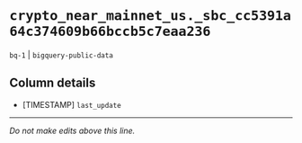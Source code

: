 # `crypto_near_mainnet_us._sbc_cc5391a64c374609b66bccb5c7eaa236`
`bq-1` | `bigquery-public-data`

## Column details
* [TIMESTAMP] `last_update`

-------------------------------------------------------------------------------
*Do not make edits above this line.*
